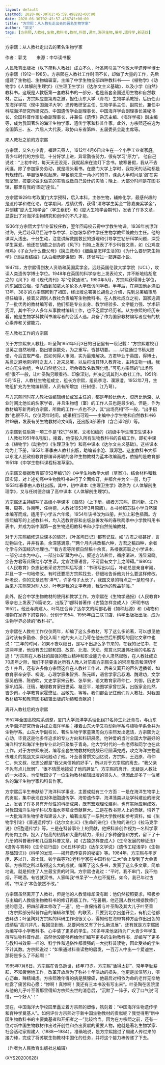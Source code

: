 ```yaml
---
layout: default
Lastmod: 2020-06-30T02:45:59.498282+00:00
date: 2020-06-30T02:45:57.456745+00:00
title: "方宗熙：从人教社走出去的著名生物学家"
author: "郭戈"
tags: [方宗熙,人教社,生物,教科书,教材,科普,课本,海洋生物,编写,遗传学,新语丝]
---
```


方宗熙：从人教社走出去的著名生物学家

作者：郭戈 　　来源：中华读书报

人民教育出版社（以下简称人教社）成立不久，叶圣陶引进了伦敦大学遗传学博士方宗熙（1912—1985）。方宗熙在人教社工作时间不长，却做了大量的工作，先后组建了生物组、生物编辑室，主编了中学生物全部四种教科书——《植物学》《动物学》《人体解剖生理学》（《生理卫生学》）《达尔文主义基础》，以及小学《自然》教科书。这既是人教版第一套教科书的一部分，也是首套全国通用生物和自然教材。之后，方宗熙应童第周之邀，担任山东大学（青岛）生物学系教授，后历任山东海洋学院（现中国海洋大学）遗传教研室主任、生物学系主任、副院长，兼任中科院海洋研究所研究员、中国遗传学会副理事长、中国海洋学会副理事长兼秘书长、全国科普作家协会副理事长，并兼任《遗传》杂志主编、《海洋学报》副主编等，成为我国著名的海洋生物学家、遗传学家和科普作家。此外，方宗熙还被选为全国第三、五、六届人大代表，政协山东省第四、五届委员会副主席等。

来人教社之前的方宗熙

方宗熙，又名方少青，福建云霄人，1912年4月6日出生在一个小手工业者家庭。青少年时代的方宗熙，十分好学上进，异常勤奋努力，很有学习“原力”。 他自己说过：“上初中时，每天天还没亮，我就起床在油灯下念书。放寒暑假，我从不去闲逛，除了参加家务劳动，就是埋头看书。在厦门大学上学时，我每天的活动都是有规律的。早晨很早就起床，早餐前先念一两小时的书，课余大半时间是‘泡’在实验室里，按要求做未做完的实验或做自己设计的实验；晚上，大部分时间是在图书馆，那里有我的‘固定’座位。”

方宗熙1929年考取厦门大学预科，后入本科，主修生物，辅修化学，最感兴趣的是遗传学和进化论。在学期间，成绩优秀，获得“清寒学生奖金”“陈嘉庚奖学金”，并创建“厦大生物学会”（学生组织）和《厦大生物学会期刊》，发表了许多文章，显露出了对海洋生物研究和创作的不凡才能。

1936年方宗熙大学毕业留校任教，翌年回母校云霄中学教生物课。1938年初漂洋过海，先后赴印尼巨港中华中学、新加坡华侨中学任生物学教师兼教务主任。他的课深入浅出，十分生动，注意讲解救国救民的道理和引导学生钻研科学问题，深受学生喜爱。他还在胡愈之创办的《风下》刊物上发表了不少科普文章，如《公鸡变母鸡》《子女为什么像父母》《换血救命》《细菌是怎样生活的》《为什么要研究生物学》《谈姑表结婚》《从白痴低能讲起》等，还曾写过一部连载小说。

1947年，方宗熙得到友人资助和英国奖学金，远赴英国伦敦大学学院（UCL），攻读人类遗传学博士学位。1948年在英国的科学杂志上发表论文，并不断地给胡愈之的《风下》和《现代周刊》写“伦敦通讯”。1950年5月，方宗熙获得博士学位，向东回国受阻，便向西到加拿大多伦多大学做访问学者。半年后，在异国他乡漂泊13年、38岁的方宗熙回到了祖国，经出版总署署长胡愈之介绍，先到总署编审局担任编审，接着又调到人教社负责编写生物教科书。在人教社成立之初，国家选调了一批优秀的教材编写者，他们都是专业出身、教学经验多、文字能力强、学术研究深，其中不少人多年从事教材编辑工作，也不乏留学经历者。从方宗熙的经历来看，他是生物学科教科书编写者的合适人选，具备了作为国家教材编写者应有的核心素养和关键能力。

在人教社工作的方宗熙

关于方宗熙来人教社，叶圣陶1951年5月3日的日记里有一段记载：“方宗熙君校订世英之自然地理，指出错误数处，为之重写，皆甚切要。……以往通过书稿太随便，今后宜取严格。然如何得人审阅，实为最难解决。方君毕业于英国，得博士，系愈之避地南洋时之友人；近来总署，以后将请其转入教育社，主持生物一组。我社向无生物组，今从自然组分出，所余者改名数理化组。”可见方宗熙的“出场亮相”很不一般，让叶圣陶另眼看待、印象深刻，并决定调其到人教社工作。1951年5月15日，人教社生物组成立，组长方宗熙，组员李沧、濮源澄。1952年7月，生物组扩充为生物编辑室，人员有所增加（任树德、江乃萼）。

与方宗熙同时在人教社做编辑组长或室主任的，都是年龄比他大、资历比他深、从业时间比他长的名家学者，并且生物组（室）的工作人员也是最少的。但是，作为教材编写新秀的方宗熙，所做的工作一点也不少，其“出场亮相”不一般，“出手招数”也很不凡，仅仅两年时间，成果相当可观——主编中小学生物和自然教科书6种19册，发表有关生物教材论文6篇，还出版3部著作（含合译2部）等。

方宗熙到任后第一项工作是“校订”林英、文彬如编的《初级中学生理卫生课本》（人教社1951年8月版）。接着，他便投入所有生物教科书的自编工作，即初中课本《植物学》《动物学》《生理卫生学》和高中课本《达尔文主义基础》。这些课本均为上下册，1952年春季由人教社出版，助编者李沧、濮源澄。这套教科书大都以东北人民政府教育部编译苏联的各种生物教材为蓝本改编而成，依据的是教育部1951年《中学生物科课程标准草案》。

方宗熙又根据教育部1952年编订的《中学生物教学大纲（草案）》，结合材料和我国实际，对上述初高中生物教科书进行了全面修订，并都合并为全一册，均于1953年春季由人教社出版。其中，初中课本《生理卫生学》改称为《人体解剖生理学》，又与任树德合编了高中课本《人体解剖生理学》。

方宗熙还主持编写了高级小学课本《自然》（上下册，编者方宗熙、陈同新、江乃萼、周芬、许南明、任树德，人教社1953年3月原版）。本书参照苏联小学自然课本编写而成，适用于小学五六年级。1954年该书改为四册，并加上彩色插图。方宗熙编写的上述教科书，均入选教育部和出版总署发布的春秋两季中小学教科用书表中，并成为新中国第一套生物通用教科书和小学自然统编教材。

对于方宗熙编修这些课本的情况，《叶圣陶日记》都有记载，如“方君之稿甚好，言动物进化，井井有条，余深感满意。”“两个月内共改稿六种，方君之稿四种，余者化学与外国经济地理也。”“看方君等所撰自然稿十余页。系根据苏联之小学课本，一部分以水为中心，一部分以矿藏为中心，叙述方法甚佳，循序渐进，浅显易晓。余告方君等此稿给小学生读，尤宜注重语言，不可留有文字上之障碍。”1980年《人民教育》杂志记者采访方宗熙后写道：“书稿写出以后，叶老总是亲自审阅，并且一字一句地修改。有时还要把方宗熙找去，仔细地告诉他为什么要这样修改。叶老说，你的文章还有‘洋气’，许多句子太长了，我国文章的特点之一是短句子。后来方宗熙常对别人说，叶老是我的文字老师，我受他的教益非浅。”

此外，配合中学生物教材的使用和教学工作，方宗熙在《生物学通报》《人民教育》等杂志上发表了6篇论文，出版了1部科普著作《古猿怎样变成人》（开明书店1952）。他还与周建人、叶笃庄合译了达尔文的两部名著《物种起源》和《动物和植物在家养下的变异》，分别于1954、1955年由三联书店、科学出版社出版，成为生物学界必读的“教科书”。

方宗熙在人教社工作仅仅两年，却编了这么多教材，写了这么多论著，可以想见他当时该有多勤奋、多投入啊！他的夫人江乃萼在他去世后所撰写的回忆文章中也说：“二年的时间，如果不夜以继日，是写不出那么多书来的，在我的记忆中，在这两年里，他没有去过颐和园、故宫、北海、天坛，观赏北京雄伟壮丽的名胜古迹！”方宗熙在人教社的超强的敬业精神和职业能力令人肃然起敬，在人教社成立70周年之际，我们不禁要表达所有人教人对前辈方宗熙先生的崇高敬意和深切怀念！并且，还有许多像方宗熙这样在人教社工作过、后来又离开的声名远播者，如教育家辛安亭、柳湜，心理学家朱智贤、陈元晖，语言学家吕叔湘、魏建功，文学家吴伯箫、陈伯吹，文史学家宋云彬、张毕来，语文教育家蒋仲仁、刘御，历史学家巩绍英、汪篯，地理教育家田世英、褚亚平，地图学家曾世英，出版家金灿然、吉少甫，小学教育家霍懋征、吕敬先，等等。我们都会记住他们对人教社、对我国教材编写和教育图书编辑出版的功绩和贡献的！

离开人教社后的方宗熙

1952年全国高校院系调整，厦门大学海洋学系理化组21名师生北迁青岛，与山东大学海洋研究所合并成立海洋学系；接着山东大学又将动物学系与植物学系合并为生物学系。山东大学副校长、著名生物学家童第周向方宗熙发出邀请，方宗熙为之心动，毕竟这是他多年追求的专业方向和科研夙愿，他钟爱的当时全国大学最好的海洋科学和海洋生物专业此时已聚集于青岛，他大学时代的一些老师和同学也在此工作。对于方宗熙来说，编写全套生物教材的挑战已经圆满完成，攻克海洋生物遗传难关的挑战又深深地触动了他。叶至善曾撰文回忆说，方宗熙、王泗原、蒋仲仁、朱文叔、张志公都是“我父亲信赖的好手”，所以对于方宗熙的离去，“我父亲不免有点儿怅惘”，“很不情愿地接受了他的辞呈”。方宗熙的离开，无疑是人教社的一大损失，也使我国少了一位生物教材编辑出版的领头人，但因此却多了一位著名的海洋生物学家和科普作家。

方宗熙后半生奉献给了海洋科学事业，主要成就有三个方面：一是在海洋生物学上的贡献，集中表现在对体细胞遗传学、海带遗传学、海洋藻类以及学科建设的研究上，发表了许多具有开创性的科研成果，既有宏观理论建树，也有实际应用成效，对我国海洋生物学科以及海水养殖业贡献巨大。二是在教书育人上的贡献，培养了一大批海洋生物学者和建设人才，编著出版了一系列大学教材和参考资料，如《生物学引论》《普通遗传学》《达尔文主义》《生命的进化》《生物的进化》《拉马克学说》《细胞遗传学》等。三是在科普事业上的贡献，他把科普创作视为一名科学家的份内工作，投入了极高的热情和大量的精力，采用了多种途径和方式，留下了十几册的科普著作和几百篇科普文章，如《古猿怎样变成人》《生命发展的辩证法》《遗传与育种》《生命进行曲》《米丘林学说》《达尓文学说》《遗传工程浅学》《生物基础知识》》《科学的发现——揭开遗传变异的秘密》等。1984年，方宗熙与华罗庚、茅以升、高士其、钱学森等7位老科学家在中国科协“二大”会上受到了大会表彰。方宗熙之所以取得这么大的成就，编著了这么多书，发表了这么多文章，简单地说，就是抓住了人生最宝贵的时间。方宗熙也说过：“平时，我不串门，我不抽烟，不喝酒，有钱就买书。人家叫我‘书呆子’一点也不冤枉。如今，我已年过古稀，‘书呆子’本色依然不改。”

方宗熙虽然离开了人教社，但是他的人教情缘却没有断：他仍然按照要求，积极参与主编的人教版生物教科书的修订再版工作，“在暑期，他还回人教社根据教师们提的意见，把四部课本修改了一遍”。他一直保持着与叶圣陶及其大儿子叶至善（方宗熙部分科普作品的编辑和策划）的联系，只要到北京出差开会，有机会他都去拜访；叶圣陶对方宗熙的科研工作也很关心，得知他在海带育种方面作出出色的成绩后“高兴非凡，每回见到他，总要问他又有了什么新进展”。还有就是方宗熙因为编写中小学教科书、心中装了更多的学生，30多年来他坚持为广大青少年学生撰写生物科普作品。虽然他没能够再给他们编写更多的生物教科书，却编写了更多与教科书效果一样的、科学性和通俗性都很强的一大批科普读物，因此受益的学生不计其数。方宗熙说过：“如果通过科普读物的启发，一百万人中出一个爱迪生，那将是多么了不起啊！”

1985年7月6日，方宗熙在青岛逝世，终年73岁。方宗熙“活得太拼”，常年辛勤耕耘，不知疲倦地工作，改革开放后为了弥补十年浩劫的损失，他更是加倍努力，呕心沥血，殚精竭虑。方宗熙晚年得的病是胰腺癌，他最后对相依为命的老伴无奈地吐露了痛苦和心愿：“惨啊！真惨啊！我还有三本书没有写出来”。叶圣陶在医院里从他的儿子叶至善那里得知方宗熙去世的消息后，“沉默了一阵子，叹了口气说‘可惜，一个好人’！”

现在，中国海洋大学校园里矗立着方宗熙的塑像，镌刻着：“中国海洋生物遗传学和育种学奠基人”。如何评价方宗熙对于新中国生物教材的贡献呢？我觉得用“新中国生物教科书的主要奠基者和开拓者之一”比较恰当。因为在方宗熙之前，还有一位对新中国生物教材作出过开创性和杰出贡献的重要人物，他就是著名生物学家、社会活动家周建人（1888—1984）。准确地说，是方宗熙接过了周建人传过来的接力棒，完成了将苏联生物教材中国化的任务，并将这个接力棒传递了下去。

（作者为人民教育出版社总编辑）

(XYS20200628)

